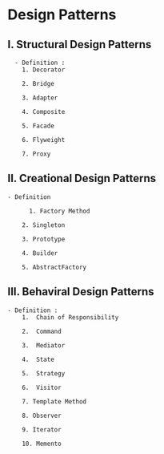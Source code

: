 # Design Patterns
## I. Structural Design Patterns
	  - Definition : 
		1. Decorator
  
		2. Bridge
		
		3. Adapter
			
		4. Composite
  
		5. Facade

		6. Flyweight
  
		7. Proxy


## II. Creational Design Patterns
    - Definition
    	
		  1. Factory Method
  
  		2. Singleton
    
  		3. Prototype
    
  		4. Builder
    
  		5. AbstractFactory



## III. Behaviral Design Patterns 
  	- Definition :
  		1.  Chain of Responsibility
    
  		2.  Command
    
  		3.  Mediator
    
  		4.  State
    
  		5.  Strategy
    
  		6.  Visitor
    
  		7. Template Method
    
  		8. Observer
    
  		9. Iterator
    
  		10. Memento
	
